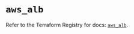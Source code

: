 # `aws_alb`

Refer to the Terraform Registry for docs: [`aws_alb`](https://registry.terraform.io/providers/hashicorp/aws/5.42.0/docs/resources/alb).
